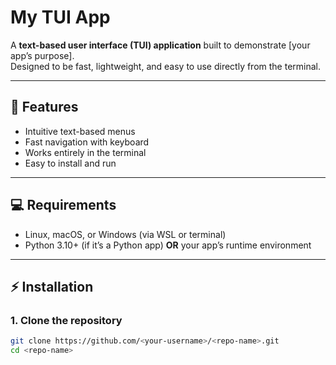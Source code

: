 # My TUI App

A **text-based user interface (TUI) application** built to demonstrate [your app’s purpose].  
Designed to be fast, lightweight, and easy to use directly from the terminal.

---

## 📝 Features

- Intuitive text-based menus
- Fast navigation with keyboard
- Works entirely in the terminal
- Easy to install and run

---

## 💻 Requirements

- Linux, macOS, or Windows (via WSL or terminal)
- Python 3.10+ (if it’s a Python app) **OR** your app’s runtime environment

---

## ⚡ Installation

### 1. Clone the repository

```bash
git clone https://github.com/<your-username>/<repo-name>.git
cd <repo-name>
